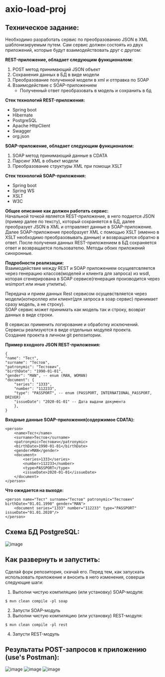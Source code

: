 # axio-load-proj

## Техническое задание:
Необходимо разработать сервис по преобразованию JSON в XML шаблонизируемым путем.
Сам сервис должен состоять из двух приложений, которые будут взаимодействовать друг с другом:

**REST-приложение, обладает следующим функционалом:**
   1. POST метод принимающий JSON объект
   2. Сохранения данных в БД в виде модели
   3. Преобразование полученной модели в xml и отправка по SOAP
   4. Взаимодействие с SOAP-приложением
      * Полученный ответ преобразовать в модель и сохранить в бд

**Стек технологий REST-приложения:**
   * Spring boot
   * Hibernate
   * PostgreSQL
   * Apache HttpClient
   * Swagger
   * org.json

**SOAP-приложение, обладает следующим функционалом:**
   1. SOAP метод принимающий данные в CDATA
   2. Парсинг XML в объект модели
   3. Преобразование структуры XML при помощи XSLT

**Стек технологий SOAP-приложения:**
   * Spring boot
   * Spring WS
   * XSLT
   * W3C


**Общее описание как должен работать сервис:** \
Начальной точкой является REST-приложение, в него подается JSON (пример далее по тексту), который сохраняется в БД, далее преобразует JSON в XML и отправляет данные в SOAP-приложение. Далее SOAP-приложение преобразует XML с помощью XSLT (именно в XSLT необходимо преобразовывать данные) и возвращается обратно в ответ. После получения данных REST-приложением в БД сохраняется ответ и возвращается пользователю. Методы обоих приложений синхронные.

**Подробности реализации:** \
Взаимодействие между REST и SOAP приложением осущевтсвляется через генерацию классов(моделей и клиента для запроса) из wsdl, которая сгенерирована в SOAP сервисе(генерация производится через wsimport или иные утилиты).

Передача и прием данных Rest сервисом осущевствляется через модели(котнроллер или клиент(для запроса в soap сервис) принимает сразу модель, а не строку). \
SOAP сервис может принимать как модель так и строку, возврат данных в виде строки.

В сервисах применить логирование и обработку исключений. \
Сервисы реализуются в виде отдельных модулей проекта. \
Создание проекта в личном git репозитории. 

**Пример входного JSON REST-приложения:**

    {
    "name": "Тест",
    "surname": "Тестов",
    "patronymic": "Тестович",
    "birthDate": "1990-01-01",
    "gender": "MAN", -- enum (MAN, WOMAN)
    "document": {
        "series": "1333",
        "number": "112233",
        "type": "PASSPORT", -- enum (PASSPORT, INTERNATIONAL_PASSPORT, DRIVER)
        "issueDate": "2020-01-01" -- Дата выдачи документа
        },
    }

**Входные данные SOAP-приложения(содержимое CDATA):**

    <person>
        <name>Тест</name>
        <surname>Тестов</surname>
        <patronymic>Тестович</patronymic>
        <birthDate>1990-01-01</birthDate>
        <gender>MAN</gender>
        <document>
            <series>1333</series>
            <number>112233</number>
            <type>PASSPORT</type>
            <issueDate>2020-01-01</issueDate>
        </document>
    </person>

**Что ожидается на выходе:**
    
    <person name="Тест" surname="Тестов" patronymic="Тестович" birthDate="01.01.1990" gender="MAN">
        <document series="1333" number="112233" type="PASSPORT" issueDate="01.01.2020"/>
    </person>

## Схема БД PostgreSQL:
![image](https://github.com/NikiTuz18/axio-load-proj/assets/104133517/e71c69f2-69f3-4267-b0dd-d23618e7b2fd)

## Как развернуть и запустить:
Сделай форк репозитория, скачай его. Перед тем, как запускать использовать приложение и вносить в него изменения, соверши следующие шаги:
   1. Выполни чистую компиляцию (или установку) SOAP-модуля:

    $ mvn clean compile -pl soap
   2. Запусти SOAP-модуль
   3. Выполни чистую компиляцию (или установку) REST-модуля:

    $ mvn clean compile -pl rest
   4. Запусти REST-модуль

## Результаты POST-запросов к приложению (use's Postman):
![image](https://github.com/NikiTuz18/axio-load-proj/assets/104133517/9dfe5def-e2dd-4cf3-b56e-9b1e340c7023)
![image](https://github.com/NikiTuz18/axio-load-proj/assets/104133517/83be1906-fa7c-400a-855d-16447356871c)
![image](https://github.com/NikiTuz18/axio-load-proj/assets/104133517/25d2daf3-bb6d-4129-91d5-e85fc6450035)
